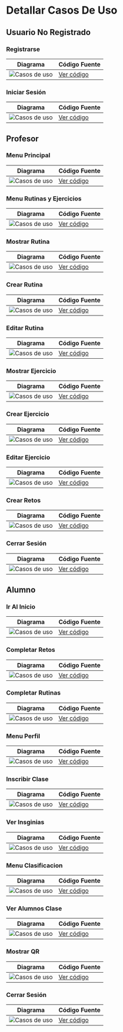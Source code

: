 # Detallar Casos De Uso

## Usuario No Registrado
### Registrarse 
| Diagrama | Código Fuente |
|----------|---------------|
| ![Casos de uso](../Imagenes/DetallarCasosDeUso/Registrarse.svg) | [Ver código](Registrarse.puml) |

### Iniciar Sesión 
| Diagrama | Código Fuente |
|----------|---------------|
| ![Casos de uso](https://github.com/celiabecerril/24-25-IdSw1-SDR/blob/0db27a83deee562f6b102843beed258f5352b1b6/Documentos/Imagenes/DetallarCasosDeUso/IniciarSesion.svg) | [Ver código](https://github.com/celiabecerril/24-25-IdSw1-SDR/blob/0db27a83deee562f6b102843beed258f5352b1b6/Documentos/DetallarCasosDeUso/IniciarSesion.puml) |

## Profesor
### Menu Principal 
| Diagrama | Código Fuente |
|----------|---------------|
| ![Casos de uso](https://github.com/celiabecerril/24-25-IdSw1-SDR/blob/b9f86d7aa602fbb46aabfc80a5219690cf8eb45f/Documentos/Imagenes/DetallarCasosDeUso/MenuPrincipalProfesor.svg) | [Ver código](https://github.com/celiabecerril/24-25-IdSw1-SDR/blob/b9f86d7aa602fbb46aabfc80a5219690cf8eb45f/Documentos/DetallarCasosDeUso/MenuPrincipalProfesor.puml) |

### Menu Rutinas y Ejercicios 
| Diagrama | Código Fuente |
|----------|---------------|
| ![Casos de uso](https://github.com/celiabecerril/24-25-IdSw1-SDR/blob/b9f86d7aa602fbb46aabfc80a5219690cf8eb45f/Documentos/Imagenes/DetallarCasosDeUso/Menu_Rutinas_Profesor.svg) | [Ver código](https://github.com/celiabecerril/24-25-IdSw1-SDR/blob/b9f86d7aa602fbb46aabfc80a5219690cf8eb45f/Documentos/DetallarCasosDeUso/Menu_Rutinas_Profesor.puml) |

### Mostrar Rutina
| Diagrama | Código Fuente |
|----------|---------------|
| ![Casos de uso](https://github.com/celiabecerril/24-25-IdSw1-SDR/blob/aeae0ddaaa824ed3ec5938795423bf7001b44606/Documentos/Imagenes/DetallarCasosDeUso/MostrarRutina.svg) | [Ver código](https://github.com/celiabecerril/24-25-IdSw1-SDR/blob/aeae0ddaaa824ed3ec5938795423bf7001b44606/Documentos/DetallarCasosDeUso/MostrarRutina.puml) |

### Crear Rutina
| Diagrama | Código Fuente |
|----------|---------------|
| ![Casos de uso](https://github.com/celiabecerril/24-25-IdSw1-SDR/blob/aeae0ddaaa824ed3ec5938795423bf7001b44606/Documentos/Imagenes/DetallarCasosDeUso/CrearRutina.svg) | [Ver código](https://github.com/celiabecerril/24-25-IdSw1-SDR/blob/aeae0ddaaa824ed3ec5938795423bf7001b44606/Documentos/DetallarCasosDeUso/CrearRutina.puml) |

### Editar Rutina
| Diagrama | Código Fuente |
|----------|---------------|
| ![Casos de uso](https://github.com/celiabecerril/24-25-IdSw1-SDR/blob/aeae0ddaaa824ed3ec5938795423bf7001b44606/Documentos/Imagenes/DetallarCasosDeUso/EditarRutina.svg) | [Ver código](https://github.com/celiabecerril/24-25-IdSw1-SDR/blob/aeae0ddaaa824ed3ec5938795423bf7001b44606/Documentos/DetallarCasosDeUso/EditarRutina.puml) |

### Mostrar Ejercicio
| Diagrama | Código Fuente |
|----------|---------------|
| ![Casos de uso](https://github.com/celiabecerril/24-25-IdSw1-SDR/blob/aeae0ddaaa824ed3ec5938795423bf7001b44606/Documentos/Imagenes/DetallarCasosDeUso/MostrarEjercicio.svg) | [Ver código](https://github.com/celiabecerril/24-25-IdSw1-SDR/blob/aeae0ddaaa824ed3ec5938795423bf7001b44606/Documentos/DetallarCasosDeUso/MostrarEjercicio.puml) |

### Crear Ejercicio
| Diagrama | Código Fuente |
|----------|---------------|
| ![Casos de uso](https://github.com/celiabecerril/24-25-IdSw1-SDR/blob/aeae0ddaaa824ed3ec5938795423bf7001b44606/Documentos/Imagenes/DetallarCasosDeUso/CrearEjercicio.svg) | [Ver código](https://github.com/celiabecerril/24-25-IdSw1-SDR/blob/aeae0ddaaa824ed3ec5938795423bf7001b44606/Documentos/DetallarCasosDeUso/CrearEjercicio.puml) |

### Editar Ejercicio
| Diagrama | Código Fuente |
|----------|---------------|
| ![Casos de uso](https://github.com/celiabecerril/24-25-IdSw1-SDR/blob/aeae0ddaaa824ed3ec5938795423bf7001b44606/Documentos/Imagenes/DetallarCasosDeUso/EditarEjercicio.svg) | [Ver código](https://github.com/celiabecerril/24-25-IdSw1-SDR/blob/aeae0ddaaa824ed3ec5938795423bf7001b44606/Documentos/DetallarCasosDeUso/EditarEjercicio.puml) |

### Crear Retos 
| Diagrama | Código Fuente |
|----------|---------------|
| ![Casos de uso](../Imagenes/DetallarCasosDeUso/CrearRetos.svg) | [Ver código](CrearRetos.puml) |

### Cerrar Sesión 
| Diagrama | Código Fuente |
|----------|---------------|
| ![Casos de uso](../Imagenes/DetallarCasosDeUso/CerrarSesion.svg) | [Ver código](CerrarSesion.puml) |

## Alumno
### Ir Al Inicio 
| Diagrama | Código Fuente |
|----------|---------------|
| ![Casos de uso](../Imagenes/DetallarCasosDeUso/IrAlInicio.svg) | [Ver código](IrAlInicio.puml) |

### Completar Retos 
| Diagrama | Código Fuente |
|----------|---------------|
| ![Casos de uso](../Imagenes/DetallarCasosDeUso/CompletarRetos.svg) | [Ver código](CompletarRetos.puml) |

### Completar Rutinas 
| Diagrama | Código Fuente |
|----------|---------------|
| ![Casos de uso](../Imagenes/DetallarCasosDeUso/CompletarRutinas.svg) | [Ver código](CompletarRutinas.puml) |

### Menu Perfil
| Diagrama | Código Fuente |
|----------|---------------|
| ![Casos de uso](https://github.com/celiabecerril/24-25-IdSw1-SDR/blob/main/Documentos/Imagenes/DetallarCasosDeUso/MenuPerfilAlumno.svg) | [Ver código](https://github.com/celiabecerril/24-25-IdSw1-SDR/blob/main/Documentos/DetallarCasosDeUso/MenuPerfilAlumno.puml) |

### Inscribir Clase
| Diagrama | Código Fuente |
|----------|---------------|
| ![Casos de uso](https://github.com/celiabecerril/24-25-IdSw1-SDR/blob/main/Documentos/Imagenes/DetallarCasosDeUso/InscribirClase.svg) | [Ver código](https://github.com/celiabecerril/24-25-IdSw1-SDR/blob/main/Documentos/DetallarCasosDeUso/InscribirClase.puml) |

### Ver Insginias
| Diagrama | Código Fuente |
|----------|---------------|
| ![Casos de uso](https://github.com/celiabecerril/24-25-IdSw1-SDR/blob/main/Documentos/Imagenes/DetallarCasosDeUso/VerInsignias.svg) | [Ver código](https://github.com/celiabecerril/24-25-IdSw1-SDR/blob/main/Documentos/DetallarCasosDeUso/VerInsignias.puml) |

### Menu Clasificacion
| Diagrama | Código Fuente |
|----------|---------------|
| ![Casos de uso](https://github.com/celiabecerril/24-25-IdSw1-SDR/blob/main/Documentos/Imagenes/DetallarCasosDeUso/Menu_Clasificacion.svg) | [Ver código](https://github.com/celiabecerril/24-25-IdSw1-SDR/blob/main/Documentos/DetallarCasosDeUso/MenuClasificacion.puml) |

### Ver Alumnos Clase
| Diagrama | Código Fuente |
|----------|---------------|
| ![Casos de uso](https://github.com/celiabecerril/24-25-IdSw1-SDR/blob/main/Documentos/Imagenes/DetallarCasosDeUso/Ver_Alumnos_Clase_.svg) | [Ver código](https://github.com/celiabecerril/24-25-IdSw1-SDR/blob/main/Documentos/DetallarCasosDeUso/VerAlumnosClase.puml) |

### Mostrar QR
| Diagrama | Código Fuente |
|----------|---------------|
| ![Casos de uso](https://github.com/celiabecerril/24-25-IdSw1-SDR/blob/main/Documentos/Imagenes/DetallarCasosDeUso/MostrarQR.svg) | [Ver código](https://github.com/celiabecerril/24-25-IdSw1-SDR/blob/main/Documentos/DetallarCasosDeUso/MostrarQR.puml) |

### Cerrar Sesión 
| Diagrama | Código Fuente |
|----------|---------------|
| ![Casos de uso](../Imagenes/DetallarCasosDeUso/CerrarSesion.svg) | [Ver código](CerrarSesion.puml) |


